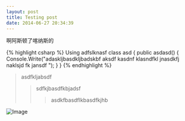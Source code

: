 ```yaml
---
layout: post
title: Testing post
date: 2014-06-27 20:34:39
---
```

啊阿斯顿了喀纳斯的

{% highlight csharp %}
Using adfslknasf
class asd 
{
	public asdasd()
	{
		Console.Write("adaskljbasdkljbadskbf aksdf kasdnf klasndfkl jnasdkfj naklsjd fk jansdf ");
	}
}
{% endhighlight %}

> asdfkljabsdf
>> sdfkjbasdfkbjadsf
>>> asdkfbasdflkbasdfkjhb

![Image]('http://lh6.ggpht.com/-PQrbesKT9g4/U46tgz60jtI/AAAAAAAAG_s/Yj27nembYdM/s1600-h/image%25255B2%25255D.png')